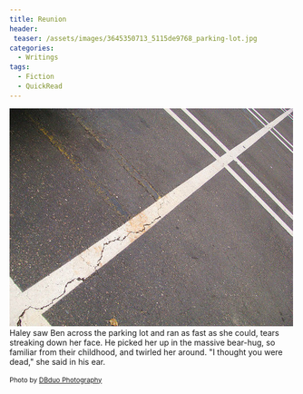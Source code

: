 ```yaml
---
title: Reunion
header:
 teaser: /assets/images/3645350713_5115de9768_parking-lot.jpg
categories:
  - Writings
tags:
  - Fiction
  - QuickRead
---
```

<img src="/assets/images/3645350713_5115de9768_parking-lot.jpg">Haley saw Ben across the parking lot and ran as fast as she could, tears streaking down her face. He picked her up in the massive bear-hug, so familiar from their childhood, and twirled her around. "I thought you were dead," she said in his ear.

<small>Photo by <a href="http://www.flickr.com/photos/61926883@N00/3645350713">DBduo Photography</a></small>